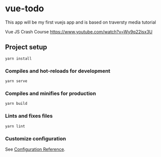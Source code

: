 # vue-todo

This app will be my first vuejs app and is based on traversty media tutorial

Vue JS Crash Course
https://www.youtube.com/watch?v=Wy9q22isx3U

## Project setup
```
yarn install
```

### Compiles and hot-reloads for development
```
yarn serve
```

### Compiles and minifies for production
```
yarn build
```

### Lints and fixes files
```
yarn lint
```

### Customize configuration
See [Configuration Reference](https://cli.vuejs.org/config/).
